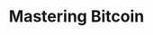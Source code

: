 ---
layout: books
title: Mastering Bitcoin
subtitle: 
essential: 
categories: ['technical']
authors: ['Andreas Antonopoulos']
authors_twitter: ['https://twitter.com/aantonop']
excerpt: .
url: 
amazon_url: https://www.amazon.com/dp/1449374042
---